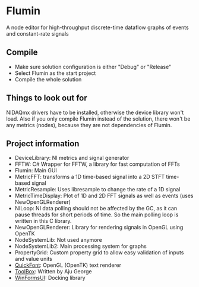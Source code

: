 # Flumin

A node editor for high-throughput discrete-time dataflow graphs of 
events and constant-rate signals

## Compile

- Make sure solution configuration is either "Debug" or "Release"
- Select Flumin as the start project
- Compile the whole solution

## Things to look out for

NIDAQmx drivers have to be installed, otherwise
the device library won't load.
Also if you only compile Flumin instead of the solution, there won't be any metrics (nodes),
because they are not dependencies of Flumin.

## Project information

- DeviceLibrary: NI metrics and signal generator
- FFTW: C# Wrapper for FFTW, a library for fast computation of FFTs
- Flumin: Main GUI
- MetricFFT: transforms a 1D time-based signal into a 2D STFT time-based signal
- MetricResample: Uses libresample to change the rate of a 1D signal
- MetricTimeDisplay: Plot of 1D and 2D FFT signals as well as events (uses NewOpenGLRenderer)
- NILoop: NI data polling should not be affected by the GC, as it can pause threads for short periods of time. So the main polling loop is written in this C library.
- NewOpenGLRenderer: Library for rendering signals in OpenGL using OpenTK
- NodeSystemLib: Not used anymore
- NodeSystemLib2: Main processing system for graphs
- PropertyGrid: Custom property grid to allow easy validation of inputs and value units
- [QuickFont](https://github.com/opcon/QuickFont): OpenGL (OpenTK) text renderer
- [ToolBox](http://www.codeproject.com/Articles/8658/Another-ToolBox-Control): Written by Aju George
- [WinFormsUI](https://github.com/dockpanelsuite/dockpanelsuite): Docking library